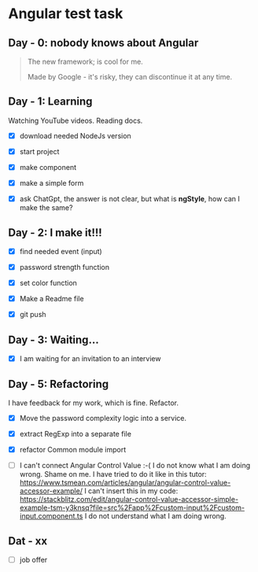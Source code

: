 # Angular test task

## Day - 0: nobody knows about Angular
> The new framework; is cool for me.
> 
> Made by Google - it's risky, they can discontinue it at any time.
## Day - 1: Learning
Watching YouTube videos. Reading docs.
- [x] download needed NodeJs version

- [x] start project
      
- [x] make component
      
- [x] make a simple form

- [x] ask ChatGpt, the answer is not clear, but what is **ngStyle**, how can I make the same?
## Day - 2: I make it!!!
- [x] find needed event (input)
      
- [x] password strength function
      
- [x] set color function

- [x] Make a Readme file

- [x] git push
## Day - 3: Waiting...
- [x] I am waiting for an invitation to an interview
## Day - 5: Refactoring
I have feedback for my work, which is fine. Refactor.
- [x] Move the password complexity logic into a service.

- [x] extract RegExp into a separate file

- [x] refactor Common module import

- [ ] I can't connect Angular Control Value :-( I do not know what I am doing wrong. Shame on me. I have tried to do it like in this tutor: https://www.tsmean.com/articles/angular/angular-control-value-accessor-example/
I can't insert this in my code: https://stackblitz.com/edit/angular-control-value-accessor-simple-example-tsm-y3knsq?file=src%2Fapp%2Fcustom-input%2Fcustom-input.component.ts
I do not understand what I am doing wrong.
## Dat - xx
- [ ] job offer
